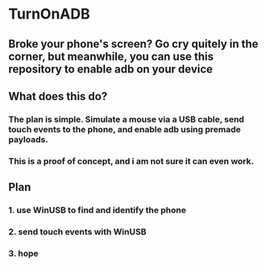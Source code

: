 # TurnOnADB
## Broke your phone's screen? Go cry quitely in the corner, but meanwhile, you can use this repository to enable adb on your device

## What does this do?
### The plan is simple. Simulate a mouse via a USB cable, send touch events to the phone, and enable adb using premade payloads.
### This is a proof of concept, and i am not sure it can even work.

## Plan
### 1. use WinUSB to find and identify the phone
### 2. send touch events with WinUSB
### 3. hope